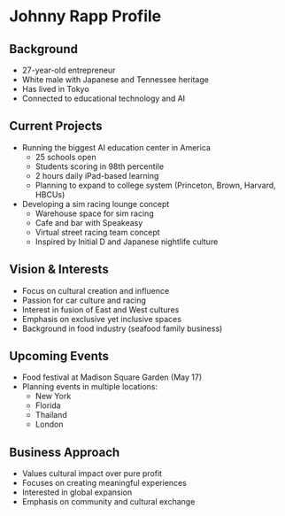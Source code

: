# Johnny Rapp Profile

## Background
- 27-year-old entrepreneur
- White male with Japanese and Tennessee heritage
- Has lived in Tokyo
- Connected to educational technology and AI

## Current Projects
- Running the biggest AI education center in America
  - 25 schools open
  - Students scoring in 98th percentile
  - 2 hours daily iPad-based learning
  - Planning to expand to college system (Princeton, Brown, Harvard, HBCUs)
- Developing a sim racing lounge concept
  - Warehouse space for sim racing
  - Cafe and bar with Speakeasy
  - Virtual street racing team concept
  - Inspired by Initial D and Japanese nightlife culture

## Vision & Interests
- Focus on cultural creation and influence
- Passion for car culture and racing
- Interest in fusion of East and West cultures
- Emphasis on exclusive yet inclusive spaces
- Background in food industry (seafood family business)

## Upcoming Events
- Food festival at Madison Square Garden (May 17)
- Planning events in multiple locations:
  - New York
  - Florida
  - Thailand
  - London

## Business Approach
- Values cultural impact over pure profit
- Focuses on creating meaningful experiences
- Interested in global expansion
- Emphasis on community and cultural exchange 